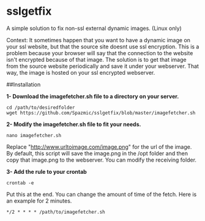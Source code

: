 # sslgetfix
A simple solution to fix non-ssl external dynamic images. (Linux only)

Context: It sometimes happen that you want to have a dynamic image on your ssl website, but that the source site doesnt use ssl encryption.
This is a problem because your browser will say that the connection to the website isn't encrypted because of that image. The solution is
to get that image from the source website periodically and save it under your webserver. That way, the image is hosted on your ssl encrypted
webserver.


##Installation

**1- Download the imagefetcher.sh file to a directory on your server.**
```
cd /path/to/desiredfolder
wget https://github.com/Spazmic/sslgetfix/blob/master/imagefetcher.sh
```

**2- Modify the imagefetcher.sh file to fit your needs.**

```nano imagefetcher.sh```

Replace "http://www.urltoimage.com/image.png" for the url of the image.
By default, this script will save the image.png in the /opt folder and then copy that image.png to the webserver.
You can modify the receiving folder.


**3- Add the rule to your crontab**

```crontab -e```

Put this at the end. You can change the amount of time of the fetch. Here is an example for 2 minutes.

```*/2 * * * * /path/to/imagefetcher.sh```

